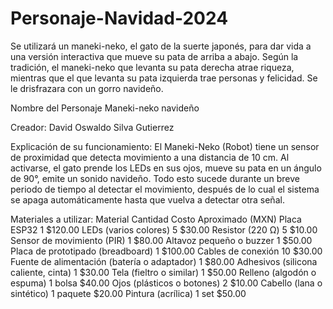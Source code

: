 # Personaje-Navidad-2024
Se utilizará un maneki-neko, el gato de la suerte japonés, para dar vida a una versión interactiva que mueve su pata de arriba a abajo. Según la tradición, el maneki-neko que levanta su pata derecha atrae riqueza, mientras que el que levanta su pata izquierda trae personas y felicidad. Se le drisfrazara con un gorro navideño.

Nombre del Personaje
Maneki-neko navideño 

Creador:
David Oswaldo Silva Gutierrez

Explicación de su funcionamiento:
El Maneki-Neko (Robot) tiene un sensor de proximidad que detecta movimiento a una distancia de 10 cm. Al activarse, el gato prende los LEDs en sus ojos, mueve su pata en un ángulo de 90°, emite un sonido navideño. Todo esto sucede durante un breve periodo de tiempo al detectar el movimiento, después de lo cual el sistema se apaga automáticamente hasta que vuelva a detectar otra señal.

Materiales a utilizar:
Material                                     	Cantidad	Costo Aproximado (MXN)
Placa ESP32	                                    	1	    $120.00
LEDs (varios colores)	                          	5	    $30.00
Resistor (220 Ω)	                              	5	    $10.00
Sensor de movimiento (PIR)	                    	1    	$80.00
Altavoz pequeño o buzzer	                      	1	   	$50.00
Placa de prototipado (breadboard)	              	1	   	$100.00
Cables de conexión		                           10	   	$30.00	
Fuente de alimentación (batería o adaptador)	  	1	   	$80.00
Adhesivos (silicona caliente, cinta)	            1	   	$30.00
Tela (fieltro o similar)	                        1	   	$50.00
Relleno (algodón o espuma)	                      1    bolsa	$40.00
Ojos (plásticos o botones)	                      2	   	$10.00
Cabello (lana o sintético)                      	1    	paquete	$20.00
Pintura (acrílica)	                              1    	set	$50.00
